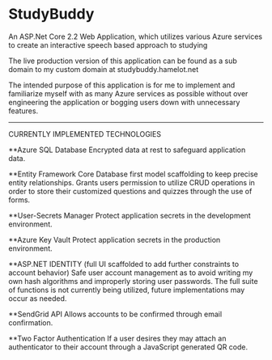 # StudyBuddy
An ASP.Net Core 2.2 Web Application, which utilizes various Azure services to create an interactive speech based approach to studying

The live production version of this application can be found as a sub domain to my custom domain at studybuddy.hamelot.net

The intended purpose of this application is for me to implement and familiarize myself with as many Azure services as possible without over engineering the application or bogging users down with unnecessary features.

******************************************************************************************************************************************
CURRENTLY IMPLEMENTED TECHNOLOGIES

**Azure SQL Database
  Encrypted data at rest to safeguard application data.
  
**Entity Framework Core
  Database first model scaffolding to keep precise entity relationships.
  Grants users permission to utilize CRUD operations in order to store their customized questions and quizzes through the use of forms.

**User-Secrets Manager
  Protect application secrets in the development environment.

**Azure Key Vault
  Protect application secrets in the production environment. 
  
**ASP.NET IDENTITY (full UI scaffolded to add further constraints to account behavior)
  Safe user account management as to avoid writing my own hash algorithms and improperly storing user passwords.
  The full suite of functions is not currently being utilized, future implementations may occur as needed.
 
**SendGrid API
  Allows accounts to be confirmed through email confirmation.
  
**Two Factor Authentication
  If a user desires they may attach an authenticator to their account through a JavaScript generated QR code.
